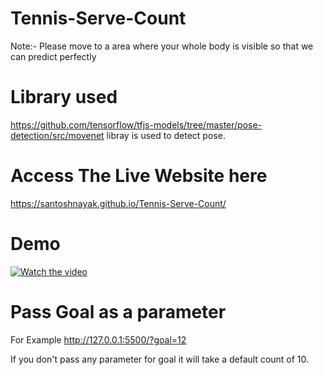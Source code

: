 # Tennis-Serve-Count

Note:- Please move to a area where your whole body is visible so that we can predict perfectly

# Library used
https://github.com/tensorflow/tfjs-models/tree/master/pose-detection/src/movenet libray is used to detect pose.


# Access The Live Website here

https://santoshnayak.github.io/Tennis-Serve-Count/

# Demo
[![Watch the video](https://i.imgur.com/vKb2F1B.png)](https://youtu.be/FBHhyyXSMus)

# Pass Goal as a parameter
For Example
http://127.0.0.1:5500/?goal=12

If you don't pass any parameter for goal it will take a default count of 10.

